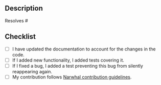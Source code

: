 ## Description

<!-- Describe your changes here -->

Resolves #<!-- issue id -->

## Checklist

<!--
  Any non-WIP PR should have all the checkmarks set.
  If a checkmark is not applicable to your PR, mark it as done
-->

- [ ] I have updated the documentation to account for the changes in the code.
- [ ] If I added new functionality, I added tests covering it.
- [ ] If I fixed a bug, I added a test preventing this bug from silently reappearing again.
- [ ] My contribution follows [Narwhal contribution guidelines](docs/CONTRIBUTING.md).
